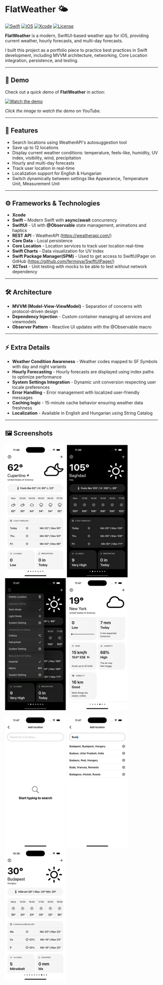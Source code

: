# FlatWeather 🌤️

[![Swift](https://img.shields.io/badge/Swift-5.9-orange.svg)](https://swift.org/) 
[![iOS](https://img.shields.io/badge/iOS-blue.svg)](https://developer.apple.com/ios/) 
[![Xcode](https://img.shields.io/badge/Xcode-15-blue.svg)](https://developer.apple.com/xcode/) 
[![License](https://img.shields.io/badge/License-MIT-lightgrey.svg)](LICENSE)

**FlatWeather** is a modern, SwiftUI-based weather app for iOS, providing current weather, hourly forecasts, and multi-day forecasts.

I built this project as a portfolio piece to practice best practices in Swift development, including MVVM architecture, networking, Core Location integration, persistence, and testing.

---

## 🎥 Demo

Check out a quick demo of **FlatWeather** in action:

[![Watch the demo](https://img.youtube.com/vi/RK-4MnhjZ6w/0.jpg)](https://youtube.com/shorts/RK-4MnhjZ6w?feature=share)

*Click the image to watch the demo on YouTube.*

---

## 📱 Features

- Search locations using WeatherAPI's autosuggestion tool
- Save up to 12 locations
- Display current weather conditions: temperature, feels-like, humidity, UV index, visibility, wind, precipitation
- Hourly and multi-day forecasts
- Track user location in real-time
- Localization support for English & Hungarian
- Switch dynamically between settings like Appearance, Temperature Unit, Measurement Unit

---

## ⚙️ Frameworks & Technologies

- **Xcode**
- **Swift** – Modern Swift with **async/await** concurrency
- **SwiftUI** - UI with **@Observable** state management, animations and haptics
- **REST API** - WeatherAPI (https://weatherapi.com/)
- **Core Data** - Local persistence
- **Core Location** - Location services to track user location real-time
- **Swift Charts** - Data visualization for UV Index
- **Swift Package Manager(SPM)** - Used to get access to SwiftUIPager on GitHub (https://github.com/fermoya/SwiftUIPager/)
- **XCTest** - Unit testing with mocks to be able to test without network dependency

---

## 🛠️ Architecture

- **MVVM (Model-View-ViewModel)** - Separation of concerns with protocol-driven design
- **Dependency Injection** - Custom container managing all services and viewmodels
- **Observer Pattern** - Reactive UI updates with the @Observable macro

---

## ⚡ Extra Details

- **Weather Condition Awareness** - Weather codes mapped to SF Symbols with day and night variants
- **Hourly Forecasting** - Hourly forecasts are displayed using index paths to optimize performance
- **System Settings Integration** - Dynamic unit conversion respecting user locale preferences
- **Error Handling** - Error management with localized user-friendly messages
- **Caching logic** - 15-minute cache behavior ensuring weather data freshness
- **Localization** - Available in English and Hungarian using String Catalog

---

## 🖼️ Screenshots

<img src="Screenshots/ss1.png" alt="Weather view in light mode" width="200"/> <img src="Screenshots/ss2.png" alt="Weather view in dark mode" width="200"/> <img src="Screenshots/ss3.png" alt="Settings menu" width="200"/> <img src="Screenshots/ss4.png" alt="Info cards" width="200"/>

<img src="Screenshots/ss5.png" alt="Search view without results" width="200"/> <img src="Screenshots/ss6.png" alt="Search view with results" width="200"/> <img src="Screenshots/ss7.png" alt="Hungarian version" width="200"/>



